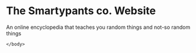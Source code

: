 # The Smartypants co. Website
An online encyclopedia that teaches you random things and not-so random things

<!DOCTYPE html>
<html>
    <head>
        <meta charset="utf-8">
        <title>New webpage</title>
    </head>
    <body>


    </body>
</html>

